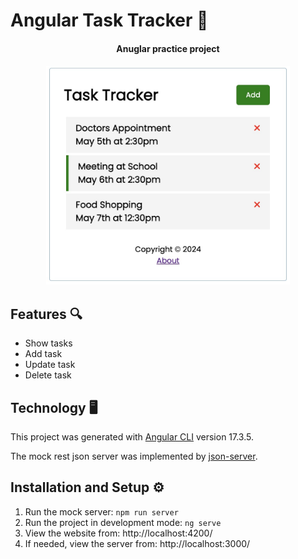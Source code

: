 # Angular Task Tracker 📝

<h4 align="center">Anuglar practice project</h4>

<h4 align="center">
<img height="350" src="angularTaskTracker.jpg">
</h4>

## Features 🔍

- Show tasks
- Add task
- Update task
- Delete task

## Technology 🖥️

This project was generated with [Angular CLI](https://github.com/angular/angular-cli) version 17.3.5.

The mock rest json server was implemented by [json-server](https://github.com/typicode/json-server).

## Installation and Setup ⚙️

1. Run the mock server: `npm run server`
2. Run the project in development mode: `ng serve`
3. View the website from: http://localhost:4200/
4. If needed, view the server from: http://localhost:3000/
